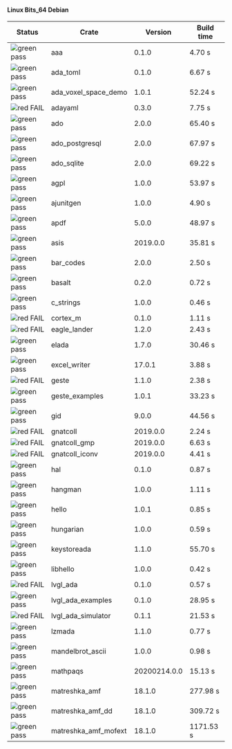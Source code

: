 #### Linux Bits_64 Debian

| Status | Crate | Version | Build time |
| --- | --- | --- | --- |
|![green](https://placehold.it/8/00aa00/000000?text=+) pass | aaa | 0.1.0 |  4.70 s |
|![green](https://placehold.it/8/00aa00/000000?text=+) pass | ada_toml | 0.1.0 |  6.67 s |
|![green](https://placehold.it/8/00aa00/000000?text=+) pass | ada_voxel_space_demo | 1.0.1 |  52.24 s |
|![red](https://placehold.it/8/ff0000/000000?text=+) FAIL | adayaml | 0.3.0 |  7.75 s |
|![green](https://placehold.it/8/00aa00/000000?text=+) pass | ado | 2.0.0 |  65.40 s |
|![green](https://placehold.it/8/00aa00/000000?text=+) pass | ado_postgresql | 2.0.0 |  67.97 s |
|![green](https://placehold.it/8/00aa00/000000?text=+) pass | ado_sqlite | 2.0.0 |  69.22 s |
|![green](https://placehold.it/8/00aa00/000000?text=+) pass | agpl | 1.0.0 |  53.97 s |
|![green](https://placehold.it/8/00aa00/000000?text=+) pass | ajunitgen | 1.0.0 |  4.90 s |
|![green](https://placehold.it/8/00aa00/000000?text=+) pass | apdf | 5.0.0 |  48.97 s |
|![green](https://placehold.it/8/00aa00/000000?text=+) pass | asis | 2019.0.0 |  35.81 s |
|![green](https://placehold.it/8/00aa00/000000?text=+) pass | bar_codes | 2.0.0 |  2.50 s |
|![green](https://placehold.it/8/00aa00/000000?text=+) pass | basalt | 0.2.0 |  0.72 s |
|![green](https://placehold.it/8/00aa00/000000?text=+) pass | c_strings | 1.0.0 |  0.46 s |
|![red](https://placehold.it/8/ff0000/000000?text=+) FAIL | cortex_m | 0.1.0 |  1.11 s |
|![red](https://placehold.it/8/ff0000/000000?text=+) FAIL | eagle_lander | 1.2.0 |  2.43 s |
|![green](https://placehold.it/8/00aa00/000000?text=+) pass | elada | 1.7.0 |  30.46 s |
|![green](https://placehold.it/8/00aa00/000000?text=+) pass | excel_writer | 17.0.1 |  3.88 s |
|![red](https://placehold.it/8/ff0000/000000?text=+) FAIL | geste | 1.1.0 |  2.38 s |
|![green](https://placehold.it/8/00aa00/000000?text=+) pass | geste_examples | 1.0.1 |  33.23 s |
|![green](https://placehold.it/8/00aa00/000000?text=+) pass | gid | 9.0.0 |  44.56 s |
|![red](https://placehold.it/8/ff0000/000000?text=+) FAIL | gnatcoll | 2019.0.0 |  2.24 s |
|![red](https://placehold.it/8/ff0000/000000?text=+) FAIL | gnatcoll_gmp | 2019.0.0 |  6.63 s |
|![red](https://placehold.it/8/ff0000/000000?text=+) FAIL | gnatcoll_iconv | 2019.0.0 |  4.41 s |
|![green](https://placehold.it/8/00aa00/000000?text=+) pass | hal | 0.1.0 |  0.87 s |
|![green](https://placehold.it/8/00aa00/000000?text=+) pass | hangman | 1.0.0 |  1.11 s |
|![green](https://placehold.it/8/00aa00/000000?text=+) pass | hello | 1.0.1 |  0.85 s |
|![green](https://placehold.it/8/00aa00/000000?text=+) pass | hungarian | 1.0.0 |  0.59 s |
|![green](https://placehold.it/8/00aa00/000000?text=+) pass | keystoreada | 1.1.0 |  55.70 s |
|![green](https://placehold.it/8/00aa00/000000?text=+) pass | libhello | 1.0.0 |  0.42 s |
|![red](https://placehold.it/8/ff0000/000000?text=+) FAIL | lvgl_ada | 0.1.0 |  0.57 s |
|![green](https://placehold.it/8/00aa00/000000?text=+) pass | lvgl_ada_examples | 0.1.0 |  28.95 s |
|![red](https://placehold.it/8/ff0000/000000?text=+) FAIL | lvgl_ada_simulator | 0.1.1 |  21.53 s |
|![green](https://placehold.it/8/00aa00/000000?text=+) pass | lzmada | 1.1.0 |  0.77 s |
|![green](https://placehold.it/8/00aa00/000000?text=+) pass | mandelbrot_ascii | 1.0.0 |  0.98 s |
|![green](https://placehold.it/8/00aa00/000000?text=+) pass | mathpaqs | 20200214.0.0 |  15.13 s |
|![green](https://placehold.it/8/00aa00/000000?text=+) pass | matreshka_amf | 18.1.0 |  277.98 s |
|![green](https://placehold.it/8/00aa00/000000?text=+) pass | matreshka_amf_dd | 18.1.0 |  309.72 s |
|![green](https://placehold.it/8/00aa00/000000?text=+) pass | matreshka_amf_mofext | 18.1.0 |  1171.53 s |
